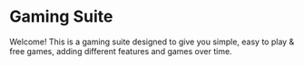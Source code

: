 # Gaming Suite

Welcome! This is a gaming suite designed to give you simple, easy to play & free games, adding different features and games over time.